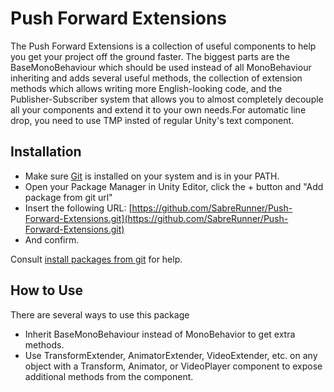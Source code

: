 # Push Forward Extensions
The Push Forward Extensions is a collection of useful components to help you get your project off the ground faster.
The biggest parts are the BaseMonoBehaviour which should be used instead of all MonoBehaviour inheriting and adds several useful methods, the collection of extension methods which allows writing more English-looking code, and the Publisher-Subscriber system that allows you to almost completely decouple all your components and extend it to your own needs.For automatic line drop, you need to use TMP insted of regular Unity's text component.

## Installation

* Make sure [Git](https://git-scm.com/) is installed on your system and is in your PATH.
* Open your Package Manager in Unity Editor, click the + button and "Add package from git url"
* Insert the following URL: [https://github.com/SabreRunner/Push-Forward-Extensions.git](https://github.com/SabreRunner/Push-Forward-Extensions.git)
* And confirm.

Consult [install packages from git](https://docs.unity3d.com/Manual/upm-ui-giturl.html "Installing from a Git URL") for help.

## How to Use

There are several ways to use this package

* Inherit BaseMonoBehaviour instead of MonoBehavior to get extra methods.
* Use TransformExtender, AnimatorExtender, VideoExtender, etc. on any object with a Transform, Animator, or VideoPlayer component to expose additional methods from the component.